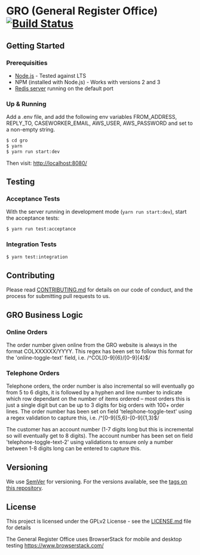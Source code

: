 # GRO (General Register Office) [![Build Status](https://drone.digital.homeoffice.gov.uk/api/badges/UKHomeOffice/gro/status.svg)](https://drone.digital.homeoffice.gov.uk/UKHomeOffice/gro)

## Getting Started

### Prerequisities

- [Node.js](https://nodejs.org/en/) - Tested against LTS
- NPM (installed with Node.js) - Works with versions 2 and 3
- [Redis server](http://redis.io/download) running on the default port

### Up & Running

Add a .env file, and add the following env variables FROM_ADDRESS, REPLY_TO, CASEWORKER_EMAIL, AWS_USER, AWS_PASSWORD and set to a non-empty string.

```bash
$ cd gro
$ yarn
$ yarn run start:dev
```

Then visit: [http://localhost:8080/](http://localhost:8080/)

## Testing

### Acceptance Tests
With the server running in development mode (`yarn run start:dev`), start the acceptance tests:

```bash
$ yarn run test:acceptance
```

### Integration Tests
```bash
$ yarn test:integration
```

## Contributing

Please read [CONTRIBUTING.md](CONTRIBUTING.md) for details on our code of conduct, and the process for submitting pull requests to us.

## GRO Business Logic

### Online Orders
The order number given online from the GRO website is always in the format COLXXXXXX/YYYY. This regex has been set to follow this format for the 'online-toggle-text' field, i.e. /^COL[0-9]{6}\/[0-9]{4}$/

### Telephone Orders
Telephone orders, the order number is also incremental so will eventually go from 5 to 6 digits, it is followed by a hyphen and line number to indicate which row dependant on the number of items ordered – most orders this is just a single digit but can be up to 3 digits for big orders with 100+ order lines.
The order number has been set on field 'telephone-toggle-text' using a regex validation to capture this, i.e. /^[0-9]{5,6}-[0-9]{1,3}$/

The customer has an account number (1-7 digits long but this is incremental so will eventually get to 8 digits).
The account number has been set on field 'telephone-toggle-text-2' using validations to ensure only a number between 1-8 digits long can be entered to capture this.

## Versioning

We use [SemVer](http://semver.org/) for versioning. For the versions available, see the [tags on this repository](https://github.com/your/project/tags).

## License

This project is licensed under the GPLv2 License - see the [LICENSE.md](LICENSE.md) file for details

The General Register Office uses BrowserStack for mobile and desktop testing https://www.browserstack.com/
